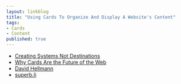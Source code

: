 ```yaml
---
layout: linkblog
title: "Using Cards To Organize And Display A Website's Content"
tags:
- Cards
- Content
published: true
---
```


- [Creating Systems Not Destinations](https://blog.intercom.io/design-futures-1-creating-systems-not-products/)
- [Why Cards Are the Future of the Web](https://medium.com/@intercom/why-cards-are-the-future-of-the-web-d3f6ce8b843a)
- [David Hellmann](http://davidhellmann.com/)
- [superb.li](http://superb.li/)
